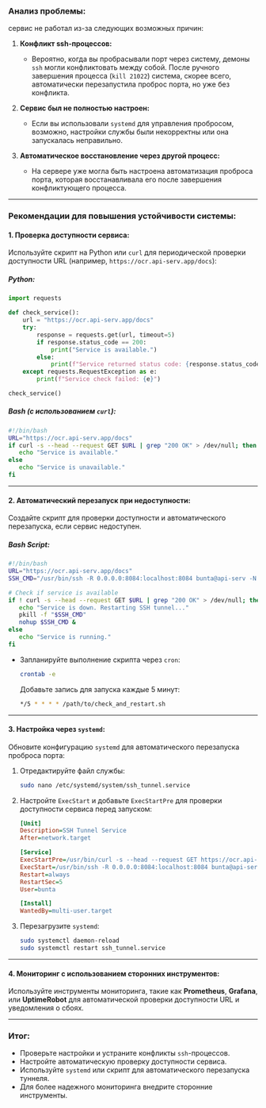 ### Анализ проблемы:

сервис не работал из-за следующих возможных причин:

1. **Конфликт ssh-процессов:**
   - Вероятно, когда вы пробрасывали порт через систему, демоны `ssh` могли конфликтовать между собой. После ручного завершения процесса (`kill 21022`) система, скорее всего, автоматически перезапустила проброс порта, но уже без конфликта.

2. **Сервис был не полностью настроен:**
   - Если вы использовали `systemd` для управления пробросом, возможно, настройки службы были некорректны или она запускалась неправильно.

3. **Автоматическое восстановление через другой процесс:**
   - На сервере уже могла быть настроена автоматизация проброса порта, которая восстанавливала его после завершения конфликтующего процесса.

---

### Рекомендации для повышения устойчивости системы:

#### 1. **Проверка доступности сервиса:**

Используйте скрипт на Python или `curl` для периодической проверки доступности URL (например, `https://ocr.api-serv.app/docs`):

##### Python:
```python
import requests

def check_service():
    url = "https://ocr.api-serv.app/docs"
    try:
        response = requests.get(url, timeout=5)
        if response.status_code == 200:
            print("Service is available.")
        else:
            print(f"Service returned status code: {response.status_code}")
    except requests.RequestException as e:
        print(f"Service check failed: {e}")

check_service()
```

##### Bash (с использованием `curl`):
```bash
#!/bin/bash
URL="https://ocr.api-serv.app/docs"
if curl -s --head --request GET $URL | grep "200 OK" > /dev/null; then
   echo "Service is available."
else
   echo "Service is unavailable."
fi
```

---

#### 2. **Автоматический перезапуск при недоступности:**

Создайте скрипт для проверки доступности и автоматического перезапуска, если сервис недоступен.

##### Bash Script:
```bash
#!/bin/bash
URL="https://ocr.api-serv.app/docs"
SSH_CMD="/usr/bin/ssh -R 0.0.0.0:8084:localhost:8084 bunta@api-serv -N -q"

# Check if service is available
if ! curl -s --head --request GET $URL | grep "200 OK" > /dev/null; then
   echo "Service is down. Restarting SSH tunnel..."
   pkill -f "$SSH_CMD"
   nohup $SSH_CMD &
else
   echo "Service is running."
fi
```

- Запланируйте выполнение скрипта через `cron`:
  ```bash
  crontab -e
  ```
  Добавьте запись для запуска каждые 5 минут:
  ```bash
  */5 * * * * /path/to/check_and_restart.sh
  ```

---

#### 3. **Настройка через `systemd`:**

Обновите конфигурацию `systemd` для автоматического перезапуска проброса порта:

1. Отредактируйте файл службы:
   ```bash
   sudo nano /etc/systemd/system/ssh_tunnel.service
   ```

2. Настройте `ExecStart` и добавьте `ExecStartPre` для проверки доступности сервиса перед запуском:
   ```ini
   [Unit]
   Description=SSH Tunnel Service
   After=network.target

   [Service]
   ExecStartPre=/usr/bin/curl -s --head --request GET https://ocr.api-serv.app/docs | grep "200 OK" || exit 1
   ExecStart=/usr/bin/ssh -R 0.0.0.0:8084:localhost:8084 bunta@api-serv -N -q
   Restart=always
   RestartSec=5
   User=bunta

   [Install]
   WantedBy=multi-user.target
   ```

3. Перезагрузите `systemd`:
   ```bash
   sudo systemctl daemon-reload
   sudo systemctl restart ssh_tunnel.service
   ```

---

#### 4. **Мониторинг с использованием сторонних инструментов:**

Используйте инструменты мониторинга, такие как **Prometheus**, **Grafana**, или **UptimeRobot** для автоматической проверки доступности URL и уведомления о сбоях.

---

### Итог:

- Проверьте настройки и устраните конфликты `ssh`-процессов.
- Настройте автоматическую проверку доступности сервиса.
- Используйте `systemd` или скрипт для автоматического перезапуска туннеля.
- Для более надежного мониторинга внедрите сторонние инструменты. 
